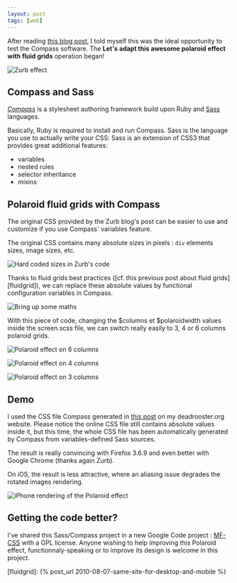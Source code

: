 ```yaml
---
layout: post
tags: [web]
---
```


After reading
[this blog post](http://www.zurb.com/article/305/easily-turn-your-images-into-polaroids-wi),
I told myself this was the ideal opportunity to test the Compass software. The
**Let's adapt this awesome polaroid effect with fluid grids** operation began!

![Zurb effect](../../assets/images/polaroid-effect-preview.jpg)

## Compass and Sass

[_Compass_](http://compass-style.org/) is a stylesheet authoring framework build
upon Ruby and [Sass](http://sass-lang.com/) languages.

Basically, Ruby is required to install and run Compass. Sass is the language you
use to actually write your CSS: Sass is an extension of CSS3 that provides great
additional features:

- variables
- nested rules
- selector inheritance
- mixins

## Polaroid fluid grids with Compass

The original CSS provided by the Zurb blog's post can be easier to use and
customize if you use Compass' variables feature.

The original CSS contains many absolute sizes in pixels : `div` elements sizes,
image sizes, etc.

![Hard coded sizes in Zurb's code](../../assets/images/polaroid-effect-1.png)

Thanks to fluid grids best practices ([cf. this previous post about fluid
grids][fluidgrid]), we can replace these absolute values by functional
configuration variables in Compass.

![Bring up some maths](../../assets/images/polaroid-effect-2.png)

With this piece of code, changing the $columns et $polaroidwidth values inside
the screen.scss file, we can switch really easily to 3, 4 or 6 columns polaroid
grids.

![Polaroid effect on 6 columns](../../assets/images/polaroid-effect-3.png)

![Polaroid effect on 4 columns](../../assets/images/polaroid-effect-4.png)

![Polaroid effect on 3 columns](../../assets/images/polaroid-effect-5.png)

## Demo

I used the CSS file Compass generated in [this post][1] on my deadrooster.org
website. Please notice the online CSS file still contains absolute values inside
it, but this time, the whole CSS file has been automatically generated by
Compass from variables-defined Sass sources.

The result is really convincing with Firefox 3.6.9 and even better with Google
Chrome (thanks again Zurb).

On iOS, the result is less attractive, where an aliasing issue degrades the
rotated images rendering.

![iPhone rendering of the Polaroid effect](../../assets/images/polaroid-effect-6.png)

## Getting the code better?

I've shared this Sass/Compass project in a new Google Code project :
[MF-CSS](http://code.google.com/p/mfcss/) with a GPL license. Anyone wishing to
help improving this Polaroid effect, functionnaly-speaking or to improve its
design is welcome in this project.

[1]: https://deadrooster.org/compile-mp3-du-net-01/

[fluidgrid]: {% post_url 2010-08-07-same-site-for-desktop-and-mobile %}
